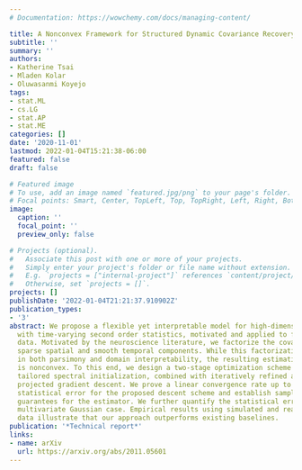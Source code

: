 ```yaml
---
# Documentation: https://wowchemy.com/docs/managing-content/

title: A Nonconvex Framework for Structured Dynamic Covariance Recovery
subtitle: ''
summary: ''
authors:
- Katherine Tsai
- Mladen Kolar
- Oluwasanmi Koyejo
tags:
- stat.ML
- cs.LG
- stat.AP
- stat.ME
categories: []
date: '2020-11-01'
lastmod: 2022-01-04T15:21:38-06:00
featured: false
draft: false

# Featured image
# To use, add an image named `featured.jpg/png` to your page's folder.
# Focal points: Smart, Center, TopLeft, Top, TopRight, Left, Right, BottomLeft, Bottom, BottomRight.
image:
  caption: ''
  focal_point: ''
  preview_only: false

# Projects (optional).
#   Associate this post with one or more of your projects.
#   Simply enter your project's folder or file name without extension.
#   E.g. `projects = ["internal-project"]` references `content/project/deep-learning/index.md`.
#   Otherwise, set `projects = []`.
projects: []
publishDate: '2022-01-04T21:21:37.910902Z'
publication_types:
- '3'
abstract: We propose a flexible yet interpretable model for high-dimensional data
  with time-varying second order statistics, motivated and applied to functional neuroimaging
  data. Motivated by the neuroscience literature, we factorize the covariances into
  sparse spatial and smooth temporal components. While this factorization results
  in both parsimony and domain interpretability, the resulting estimation problem
  is nonconvex. To this end, we design a two-stage optimization scheme with a carefully
  tailored spectral initialization, combined with iteratively refined alternating
  projected gradient descent. We prove a linear convergence rate up to a nontrivial
  statistical error for the proposed descent scheme and establish sample complexity
  guarantees for the estimator. We further quantify the statistical error for the
  multivariate Gaussian case. Empirical results using simulated and real brain imaging
  data illustrate that our approach outperforms existing baselines.
publication: '*Technical report*'
links:
- name: arXiv
  url: https://arxiv.org/abs/2011.05601
---
```

